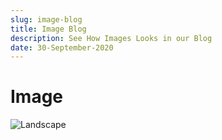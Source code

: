 ```yaml
---
slug: image-blog
title: Image Blog
description: See How Images Looks in our Blog
date: 30-September-2020
---
```


# Image

![Landscape](https://images.unsplash.com/photo-1501785888041-af3ef285b470?ixlib=rb-1.2.1&auto=format&fit=crop&w=500&q=60)
